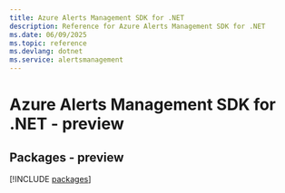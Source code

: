 ```yaml
---
title: Azure Alerts Management SDK for .NET
description: Reference for Azure Alerts Management SDK for .NET
ms.date: 06/09/2025
ms.topic: reference
ms.devlang: dotnet
ms.service: alertsmanagement
---
```

# Azure Alerts Management SDK for .NET - preview
## Packages - preview
[!INCLUDE [packages](alerts-management-index.md)]